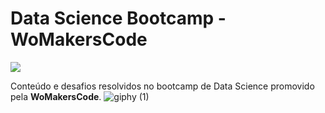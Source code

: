 # Data Science Bootcamp - WoMakersCode
![](https://miro.medium.com/max/478/1*jriufqYKgJTW4DKrBizU5w.png)

Conteúdo e desafios resolvidos no bootcamp de Data Science promovido pela **WoMakersCode**.
![giphy (1)](https://user-images.githubusercontent.com/52721823/67537830-742a0300-f6b3-11e9-9f18-bb943900252b.gif)
